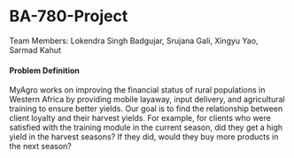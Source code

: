 # BA-780-Project


Team Members: Lokendra Singh Badgujar, Srujana Gali, Xingyu Yao, Sarmad Kahut

#### Problem Definition

MyAgro works on improving the financial status of rural populations in Western Africa by providing mobile layaway, input delivery, and agricultural training to ensure better yields. Our goal is to find the relationship between client loyalty and their harvest yields. For example, for clients who were satisfied with the training module in the current season, did they get a high yield in the harvest seasons? If they did, would they buy more products in the next season?
